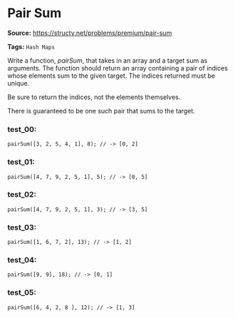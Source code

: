 # Pair Sum
**Source:** https://structy.net/problems/premium/pair-sum

**Tags:** `Hash Maps` 

Write a function, *pairSum*, that takes in an array and a target sum as arguments. The function should return an array containing a pair of indices whose elements sum to the given target. The indices returned must be unique.

Be sure to return the indices, not the elements themselves.

There is guaranteed to be one such pair that sums to the target.

### test_00:

```
pairSum([3, 2, 5, 4, 1], 8); // -> [0, 2]

```

### test_01:

```
pairSum([4, 7, 9, 2, 5, 1], 5); // -> [0, 5]

```

### test_02:

```
pairSum([4, 7, 9, 2, 5, 1], 3); // -> [3, 5]

```

### test_03:

```
pairSum([1, 6, 7, 2], 13); // -> [1, 2]

```

### test_04:

```
pairSum([9, 9], 18); // -> [0, 1]

```

### test_05:

```
pairSum([6, 4, 2, 8 ], 12); // -> [1, 3]

```
